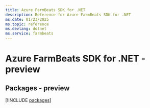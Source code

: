 ```yaml
---
title: Azure FarmBeats SDK for .NET
description: Reference for Azure FarmBeats SDK for .NET
ms.date: 01/23/2025
ms.topic: reference
ms.devlang: dotnet
ms.service: farmbeats
---
```

# Azure FarmBeats SDK for .NET - preview
## Packages - preview
[!INCLUDE [packages](farmbeats-index.md)]